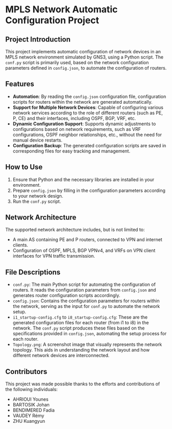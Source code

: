 # MPLS Network Automatic Configuration Project

## Project Introduction
This project implements automatic configuration of network devices in an MPLS network environment simulated by GNS3, using a Python script. The `conf.py` script is primarily used, based on the network configuration parameters defined in `config.json`, to automate the configuration of routers.

## Features
- **Automation**: By reading the `config.json` configuration file, configuration scripts for routers within the network are generated automatically.
- **Support for Multiple Network Devices**: Capable of configuring various network services according to the role of different routers (such as PE, P, CE) and their interfaces, including OSPF, BGP, VRF, etc.
- **Dynamic Configuration Support**: Supports dynamic adjustments to configurations based on network requirements, such as VRF configurations, OSPF neighbor relationships, etc., without the need for manual device restarts.
- **Configuration Backup**: The generated configuration scripts are saved in corresponding files for easy tracking and management.

## How to Use
1. Ensure that Python and the necessary libraries are installed in your environment.
2. Prepare `config.json` by filling in the configuration parameters according to your network design.
3. Run the `conf.py` script.

## Network Architecture
The supported network architecture includes, but is not limited to:

- A main AS containing PE and P routers, connected to VPN and internet clients.
- Configuration of OSPF, MPLS, BGP VPNv4, and VRFs on VPN client interfaces for VPN traffic transmission.

## File Descriptions
- `conf.py`: The main Python script for automating the configuration of routers. It reads the configuration parameters from `config.json` and generates router configuration scripts accordingly.
- `config.json`: Contains the configuration parameters for routers within the network, serving as the input for `conf.py` to automate the network setup.
- `i1_startup-config.cfg` to `i8_startup-config.cfg`: These are the generated configuration files for each router (from i1 to i8) in the network. The `conf.py` script produces these files based on the specifications provided in `config.json`, automating the setup process for each router.
- `Topology.png`: A screenshot image that visually represents the network topology. This aids in understanding the network layout and how different network devices are interconnected.

## Contributors
This project was made possible thanks to the efforts and contributions of the following individuals:
- AHRIOUI Younes
- BARTOSIK Johan
- BENDIMERED Fadia
- VAUDEY Rémy
- ZHU Kuangyun

